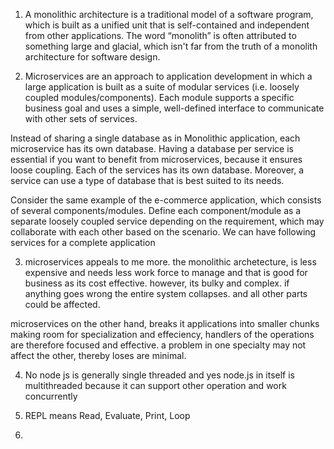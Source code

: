 1. A monolithic architecture is a traditional model of a software program, which is built as a unified unit that is self-contained and independent from other applications. The word “monolith” is often attributed to something large and glacial, which isn't far from the truth of a monolith architecture for software design.

2. Microservices are an approach to application development in which a large application is built as a suite of modular services (i.e. loosely coupled modules/components). Each module supports a specific business goal and uses a simple, well-defined interface to communicate with other sets of services.

Instead of sharing a single database as in Monolithic application, each microservice has its own database. Having a database per service is essential if you want to benefit from microservices, because it ensures loose coupling. Each of the services has its own database. Moreover, a service can use a type of database that is best suited to its needs.

Consider the same example of the e-commerce application, which consists of several components/modules. Define each component/module as a separate loosely coupled service depending on the requirement, which may collaborate with each other based on the scenario. We can have following services for a complete application

3. microservices appeals to me more. the monolithic archetecture, is less expensive and needs less work force to manage and that is good for business as its cost effective. however, its bulky and complex. if anything goes wrong the entire system collapses. and all other parts could be affected.

microservices on the other hand, breaks it applications into smaller chunks making room for specialization and effeciency, handlers of the operations are therefore focused and effective. a problem in one specialty may not affect the other, thereby loses are minimal.

4. No node js is generally single threaded and yes node.js in itself is multithreaded because it can support other operation and work concurrently

5. REPL means Read, Evaluate, Print, Loop

6.